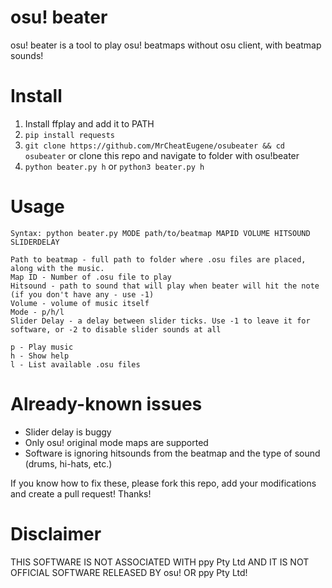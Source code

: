 # osu! beater
osu! beater is a tool to play osu! beatmaps without osu client, with beatmap sounds!

# Install
1. Install ffplay and add it to PATH
2. `pip install requests`
3. `git clone https://github.com/MrCheatEugene/osubeater && cd osubeater` or clone this repo and navigate to folder with osu!beater
4. `python beater.py h` or `python3 beater.py h`

# Usage
```
Syntax: python beater.py MODE path/to/beatmap MAPID VOLUME HITSOUND SLIDERDELAY

Path to beatmap - full path to folder where .osu files are placed, along with the music.
Map ID - Number of .osu file to play
Hitsound - path to sound that will play when beater will hit the note (if you don't have any - use -1)
Volume - volume of music itself
Mode - p/h/l
Slider Delay - a delay between slider ticks. Use -1 to leave it for software, or -2 to disable slider sounds at all

p - Play music
h - Show help
l - List available .osu files
```

# Already-known issues
- Slider delay is buggy
- Only osu! original mode maps are supported
- Software is ignoring hitsounds from the beatmap and the type of sound (drums, hi-hats, etc.)

If you know how to fix these, please fork this repo, add your modifications and create a pull request! Thanks!

# Disclaimer
THIS SOFTWARE IS NOT ASSOCIATED WITH ppy Pty Ltd AND IT IS NOT OFFICIAL SOFTWARE RELEASED BY osu! OR ppy Pty Ltd!
